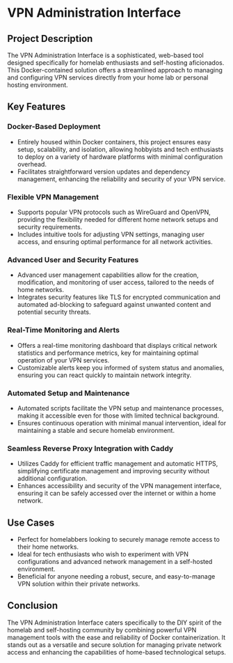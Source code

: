 # VPN Administration Interface

## Project Description

The VPN Administration Interface is a sophisticated, web-based tool designed specifically for homelab enthusiasts and self-hosting aficionados. This Docker-contained solution offers a streamlined approach to managing and configuring VPN services directly from your home lab or personal hosting environment.

## Key Features

### Docker-Based Deployment
- Entirely housed within Docker containers, this project ensures easy setup, scalability, and isolation, allowing hobbyists and tech enthusiasts to deploy on a variety of hardware platforms with minimal configuration overhead.
- Facilitates straightforward version updates and dependency management, enhancing the reliability and security of your VPN service.

### Flexible VPN Management
- Supports popular VPN protocols such as WireGuard and OpenVPN, providing the flexibility needed for different home network setups and security requirements.
- Includes intuitive tools for adjusting VPN settings, managing user access, and ensuring optimal performance for all network activities.

### Advanced User and Security Features
- Advanced user management capabilities allow for the creation, modification, and monitoring of user access, tailored to the needs of home networks.
- Integrates security features like TLS for encrypted communication and automated ad-blocking to safeguard against unwanted content and potential security threats.

### Real-Time Monitoring and Alerts
- Offers a real-time monitoring dashboard that displays critical network statistics and performance metrics, key for maintaining optimal operation of your VPN services.
- Customizable alerts keep you informed of system status and anomalies, ensuring you can react quickly to maintain network integrity.

### Automated Setup and Maintenance
- Automated scripts facilitate the VPN setup and maintenance processes, making it accessible even for those with limited technical background.
- Ensures continuous operation with minimal manual intervention, ideal for maintaining a stable and secure homelab environment.

### Seamless Reverse Proxy Integration with Caddy
- Utilizes Caddy for efficient traffic management and automatic HTTPS, simplifying certificate management and improving security without additional configuration.
- Enhances accessibility and security of the VPN management interface, ensuring it can be safely accessed over the internet or within a home network.

## Use Cases
- Perfect for homelabbers looking to securely manage remote access to their home networks.
- Ideal for tech enthusiasts who wish to experiment with VPN configurations and advanced network management in a self-hosted environment.
- Beneficial for anyone needing a robust, secure, and easy-to-manage VPN solution within their private networks.

## Conclusion
The VPN Administration Interface caters specifically to the DIY spirit of the homelab and self-hosting community by combining powerful VPN management tools with the ease and reliability of Docker containerization. It stands out as a versatile and secure solution for managing private network access and enhancing the capabilities of home-based technological setups.
